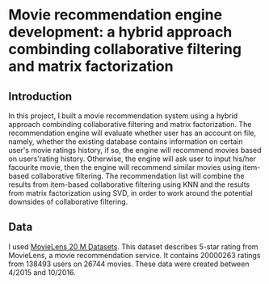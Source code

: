 # Movie recommendation engine development: a hybrid approach combinding collaborative filtering and matrix factorization

## Introduction

  In this project, I built a movie recommendation system using a hybrid approach combinding collaborative filtering and matrix factorization. 
The recommendation engine will evaluate whether user has an account on file, namely, whether the existing database contains information on certain user's movie ratings history,
if so, the engine will recommend movies based on users'rating history. Otherwise, the engine will ask user to input his/her facourite movie, then the engine will recommend similar movies using item-based collaborative filtering.
The recommendation list will combine the results from item-based collaborative filtering using KNN and the results from matrix factorization using SVD, in order to work around the potential downsides of collaborative filtering.   


## Data

I used [MovieLens 20 M Datasets](https://grouplens.org/datasets/movielens/). This dataset describes 5-star rating from MovieLens, a movie recommendation service. It contains 20000263 ratings from 138493 users on 26744 movies. These data were created between 4/2015 and 10/2016. 

